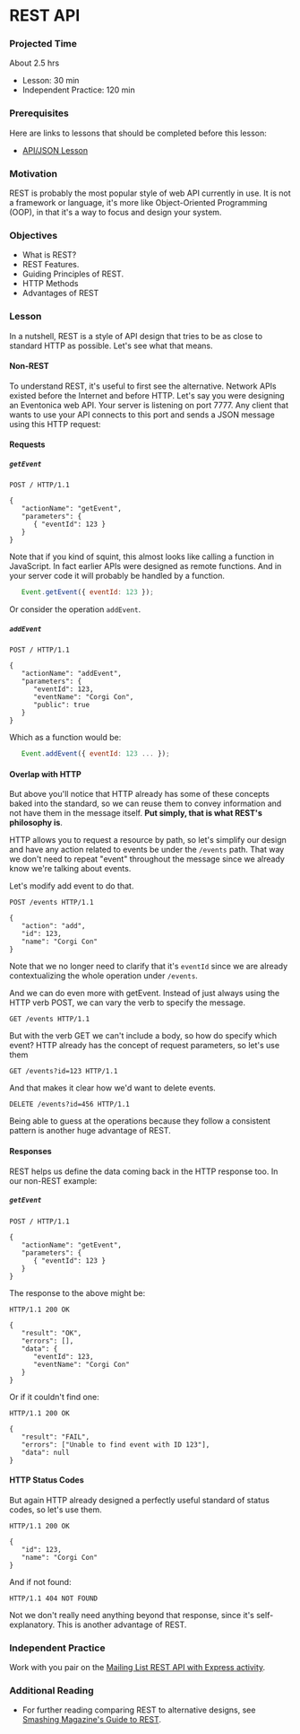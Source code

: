 # REST API

### Projected Time

About 2.5 hrs

- Lesson: 30 min
- Independent Practice: 120 min

### Prerequisites

Here are links to lessons that should be completed before this lesson:
- [API/JSON Lesson](/api/apis-and-json.md)


### Motivation
REST is probably the most popular style of web API currently in use. It is not a framework or language, it's more like Object-Oriented Programming (OOP), in that it's a way to focus and design your system.

### Objectives

- What is REST?
- REST Features.
- Guiding Principles of REST.
- HTTP Methods
- Advantages of REST

### Lesson

In a nutshell, REST is a style of API design that tries to be as close to standard HTTP as possible. Let's see what that means.

#### Non-REST
To understand REST, it's useful to first see the alternative. Network APIs existed before the Internet and before HTTP. Let's say you were designing an Eventonica web API. Your server is listening on port 7777. Any client that wants to use your API connects to this port and sends a JSON message using this HTTP request:

#### Requests

##### `getEvent`
```
POST / HTTP/1.1

{
   "actionName": "getEvent",
   "parameters": {
      { "eventId": 123 }
   }
}
```

Note that if you kind of squint, this almost looks like calling a function in JavaScript. In fact earlier APIs were designed as remote functions. And in your server code it will probably be handled by a function.

```javascript
   Event.getEvent({ eventId: 123 });
```

Or consider the operation `addEvent`.

##### `addEvent`

```
POST / HTTP/1.1

{
   "actionName": "addEvent",
   "parameters": {
      "eventId": 123,
      "eventName": "Corgi Con",
      "public": true
   }
}
```
Which as a function would be:

```javascript
   Event.addEvent({ eventId: 123 ... });
```

#### Overlap with HTTP

But above you'll notice that HTTP already has some of these concepts baked into the standard, so we can reuse them to convey information and not have them in the message itself. **Put simply, that is what REST's philosophy is**.

HTTP allows you to request a resource by path, so let's simplify our design and have any action related to events be under the `/events` path. That way we don't need to repeat "event" throughout the message since we already know we're talking about events.

Let's modify add event to do that.
```
POST /events HTTP/1.1

{
   "action": "add",
   "id": 123,
   "name": "Corgi Con"
}
```
Note that we no longer need to clarify that it's `eventId` since we are already contextualizing the whole operation under `/events`.

And we can do even more with getEvent. Instead of just always using the HTTP verb POST, we can vary the verb to specify the message.

```
GET /events HTTP/1.1
```

But with the verb GET we can't include a body, so how do specify which event? HTTP already has the concept of request parameters, so let's use them

```
GET /events?id=123 HTTP/1.1
```

And that makes it clear how we'd want to delete events.

```
DELETE /events?id=456 HTTP/1.1
```

Being able to guess at the operations because they follow a consistent pattern is another huge advantage of REST.


#### Responses

REST helps us define the data coming back in the HTTP response too. In our non-REST example:

##### `getEvent`
```
POST / HTTP/1.1

{
   "actionName": "getEvent",
   "parameters": {
      { "eventId": 123 }
   }
}
```

The response to the above might be:

```
HTTP/1.1 200 OK

{
   "result": "OK",
   "errors": [],
   "data": {
      "eventId": 123,
      "eventName": "Corgi Con"
   }
}
```

Or if it couldn't find one:

```
HTTP/1.1 200 OK

{
   "result": "FAIL",
   "errors": ["Unable to find event with ID 123"],
   "data": null
}
```

#### HTTP Status Codes

But again HTTP already designed a perfectly useful standard of status codes, so let's use them.

```
HTTP/1.1 200 OK

{
   "id": 123,
   "name": "Corgi Con"
}
```

And if not found:

```
HTTP/1.1 404 NOT FOUND
```

Not we don't really need anything beyond that response, since it's self-explanatory. This is another advantage of REST.

### Independent Practice

Work with you pair on the [Mailing List REST API with Express activity](/projects/mailing-list-rest-api.md).

### Additional Reading

- For further reading comparing REST to alternative designs, see [Smashing Magazine's Guide to REST](https://www.smashingmagazine.com/2016/09/understanding-rest-and-rpc-for-http-apis/).




